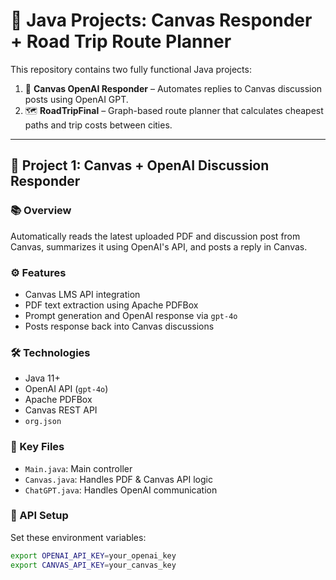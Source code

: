 # 🚀 Java Projects: Canvas Responder + Road Trip Route Planner

This repository contains two fully functional Java projects:

1. 🧠 **Canvas OpenAI Responder** – Automates replies to Canvas discussion posts using OpenAI GPT.
2. 🗺️ **RoadTripFinal** – Graph-based route planner that calculates cheapest paths and trip costs between cities.

---

## 🧠 Project 1: Canvas + OpenAI Discussion Responder

### 📚 Overview
Automatically reads the latest uploaded PDF and discussion post from Canvas, summarizes it using OpenAI's API, and posts a reply in Canvas.

### ⚙️ Features
- Canvas LMS API integration
- PDF text extraction using Apache PDFBox
- Prompt generation and OpenAI response via `gpt-4o`
- Posts response back into Canvas discussions

### 🛠 Technologies
- Java 11+
- OpenAI API (`gpt-4o`)
- Apache PDFBox
- Canvas REST API
- `org.json`

### 📁 Key Files
- `Main.java`: Main controller
- `Canvas.java`: Handles PDF & Canvas API logic
- `ChatGPT.java`: Handles OpenAI communication

### 🔐 API Setup
Set these environment variables:
```bash
export OPENAI_API_KEY=your_openai_key
export CANVAS_API_KEY=your_canvas_key
